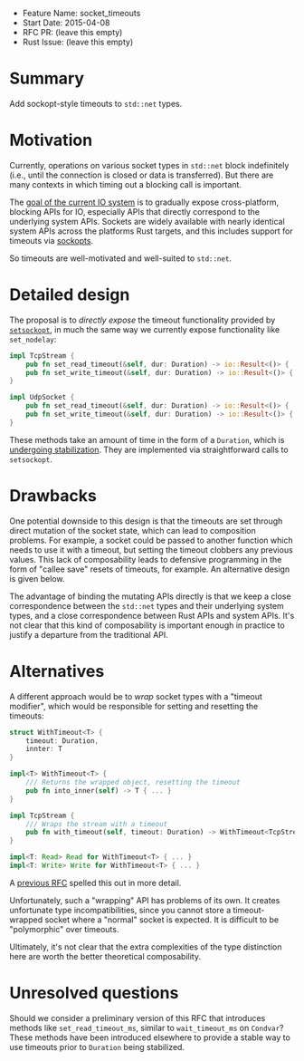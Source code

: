 - Feature Name: socket_timeouts
- Start Date: 2015-04-08
- RFC PR: (leave this empty)
- Rust Issue: (leave this empty)

# Summary

Add sockopt-style timeouts to `std::net` types.

# Motivation

Currently, operations on various socket types in `std::net` block
indefinitely (i.e., until the connection is closed or data is
transferred). But there are many contexts in which timing out a
blocking call is important.

The [goal of the current IO system][io-reform] is to gradually expose
cross-platform, blocking APIs for IO, especially APIs that directly
correspond to the underlying system APIs. Sockets are widely available
with nearly identical system APIs across the platforms Rust targets,
and this includes support for timeouts via [sockopts][sockopt].

So timeouts are well-motivated and well-suited to `std::net`.

# Detailed design

The proposal is to *directly expose* the timeout functionality
provided by [`setsockopt`][sockopt], in much the same way we currently
expose functionality like `set_nodelay`:

```rust
impl TcpStream {
    pub fn set_read_timeout(&self, dur: Duration) -> io::Result<()> { ... }
    pub fn set_write_timeout(&self, dur: Duration) -> io::Result<()> { ... }
}

impl UdpSocket {
    pub fn set_read_timeout(&self, dur: Duration) -> io::Result<()> { ... }
    pub fn set_write_timeout(&self, dur: Duration) -> io::Result<()> { ... }
}
```

These methods take an amount of time in the form of a `Duration`,
which is [undergoing stabilization][duration-reform]. They are
implemented via straightforward calls to `setsockopt`.

# Drawbacks

One potential downside to this design is that the timeouts are set
through direct mutation of the socket state, which can lead to
composition problems. For example, a socket could be passed to another
function which needs to use it with a timeout, but setting the timeout
clobbers any previous values. This lack of composability leads to
defensive programming in the form of "callee save" resets of timeouts,
for example. An alternative design is given below.

The advantage of binding the mutating APIs directly is that we keep a
close correspondence between the `std::net` types and their underlying
system types, and a close correspondence between Rust APIs and system
APIs. It's not clear that this kind of composability is important
enough in practice to justify a departure from the traditional API.

# Alternatives

A different approach would be to *wrap* socket types with a "timeout
modifier", which would be responsible for setting and resetting the
timeouts:

```rust
struct WithTimeout<T> {
    timeout: Duration,
    innter: T
}

impl<T> WithTimeout<T> {
    /// Returns the wrapped object, resetting the timeout
    pub fn into_inner(self) -> T { ... }
}

impl TcpStream {
    /// Wraps the stream with a timeout
    pub fn with_timeout(self, timeout: Duration) -> WithTimeout<TcpStream> { ... }
}

impl<T: Read> Read for WithTimeout<T> { ... }
impl<T: Write> Write for WithTimeout<T> { ... }
```

A [previous RFC][deadlines] spelled this out in more detail.

Unfortunately, such a "wrapping" API has problems of its own. It
creates unfortunate type incompatibilities, since you cannot store a
timeout-wrapped socket where a "normal" socket is expected.  It is
difficult to be "polymorphic" over timeouts.

Ultimately, it's not clear that the extra complexities of the type
distinction here are worth the better theoretical composability.

# Unresolved questions

Should we consider a preliminary version of this RFC that introduces
methods like `set_read_timeout_ms`, similar to `wait_timeout_ms` on
`Condvar`? These methods have been introduced elsewhere to provide a
stable way to use timeouts prior to `Duration` being stabilized.

[io-reform]: https://github.com/rust-lang/rfcs/blob/master/text/0517-io-os-reform.md
[sockopt]: http://pubs.opengroup.org/onlinepubs/009695399/functions/setsockopt.html
[duration-reform]: https://github.com/rust-lang/rfcs/pull/1040
[deadlines]: https://github.com/rust-lang/rfcs/pull/577/
